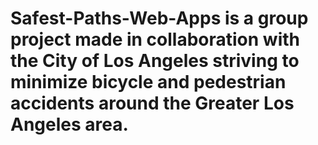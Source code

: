 # Safest-Paths-Web-Apps is a group project made in collaboration with the City of Los Angeles striving to minimize bicycle and pedestrian accidents around the Greater Los Angeles area. 
